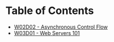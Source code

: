 # Table of Contents

* [W02D02 - Asynchronous Control Flow](/w02d02)
* [W03D01 - Web Servers 101](/w03d01)
